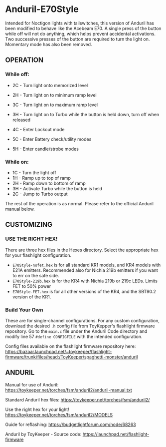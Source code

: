 # Anduril-E70Style

Intended for Noctigon lights with tailswitches, this version of Anduril has been modified to behave like the Acebeam E70. A single press of the button while off will not do anything, which helps prevent accidental activations. Two successive presses of the button are required to turn the light on. Momentary mode has also been removed.

## OPERATION

### While off:
- 2C - Turn light onto memorized level
- 2H - Turn light on to minimum ramp level
- 3C - Turn light on to maximum ramp level
- 3H - Turn light on to Turbo while the button is held down, turn off when released

- 4C - Enter Lockout mode
- 5C - Enter Battery check/utility modes
- 5H - Enter candle/strobe modes

### While on:
- 1C - Turn the light off
- 1H - Ramp up to top of ramp
- 2H - Ramp down to bottom of ramp
- 3H - Activate Turbo while the button is held
- 2C - Jump to Turbo output

The rest of the operation is as normal. Please refer to the official Anduril manual below.

## CUSTOMIZING

### USE THE RIGHT HEX!
There are three hex files in the Hexes directory. Select the appropriate hex for your flashlight configuration.
- `E70Style-nofet.hex` is for all standard KR1 models, and KR4 models with E21A emitters. Recommended also for Nichia 219b emitters if you want to err on the safe side.
- `E70Style-219b.hex` is for the KR4 with Nichia 219b or 219c LEDs. Limits FET to 50% power
- `E70Style-FET.hex` is for all other versions of the KR4, and the SBT90.2 version of the KR1.

### Build Your Own
These are for single-channel configurations. For any custom configuration, download the desired `.h` config file from ToyKepper's flashlight firmware repository. Go to the `main.c` file under the Anduril Code directory and modify line 57 `#define CONFIGFILE` with the intended configuration.

Config files available on the flashlight firmware repository here: https://bazaar.launchpad.net/~toykeeper/flashlight-firmware/trunk/files/head:/ToyKeeper/spaghetti-monster/anduril

## ANDURIL

Manual for use of Anduril:
https://toykeeper.net/torches/fsm/anduril2/anduril-manual.txt

Standard Anduril hex files: https://toykeeper.net/torches/fsm/anduril2/

Use the right hex for your light! 
https://toykeeper.net/torches/fsm/anduril2/MODELS

Guide for reflashing: https://budgetlightforum.com/node/68263


Anduril by ToyKeeper - Source code: https://launchpad.net/flashlight-firmware
